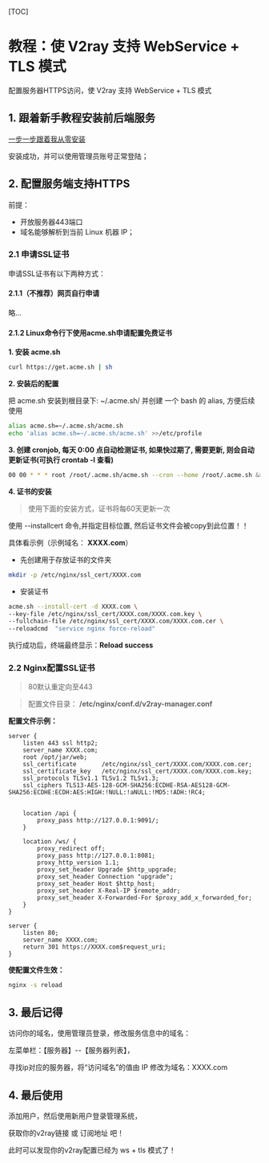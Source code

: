 [TOC]

# 教程：使 V2ray 支持 WebService + TLS 模式

配置服务器HTTPS访问，使 V2ray 支持 WebService + TLS 模式

## 1. 跟着新手教程安装前后端服务

 [一步一步跟着我从零安装](https://github.com/master-coder-ll/v2ray-web-manager/blob/master/step-by-step-install.md)
 
 安装成功，并可以使用管理员账号正常登陆；

## 2. 配置服务端支持HTTPS

前提：
- 开放服务器443端口
- 域名能够解析到当前 Linux 机器 IP；

### 2.1 申请SSL证书

申请SSL证书有以下两种方式：

#### 2.1.1（不推荐）网页自行申请

 略...
 
#### 2.1.2 Linux命令行下使用acme.sh申请配置免费证书

**1. 安装 acme.sh**

```bash
curl https://get.acme.sh | sh
```

**2. 安装后的配置**

把 acme.sh 安装到根目录下: ~/.acme.sh/ 并创建 一个 bash 的 alias, 方便后续使用

```bash
alias acme.sh=~/.acme.sh/acme.sh
echo 'alias acme.sh=~/.acme.sh/acme.sh' >>/etc/profile
```

**3. 创建 cronjob, 每天 0:00 点自动检测证书, 如果快过期了, 需要更新, 则会自动更新证书(可执行 **crontab -l** 查看)**

```bash
00 00 * * * root /root/.acme.sh/acme.sh --cron --home /root/.acme.sh &>/var/log/acme.sh.logs
```

**4. 证书的安装**

> 使用下面的安装方式，证书将每60天更新一次

使用 --installcert 命令,并指定目标位置, 然后证书文件会被copy到此位置！！

具体看示例（示例域名： **XXXX.com**）

- 先创建用于存放证书的文件夹

```bash
mkdir -p /etc/nginx/ssl_cert/XXXX.com
```

- 安装证书

```bash
acme.sh --install-cert -d XXXX.com \
--key-file /etc/nginx/ssl_cert/XXXX.com/XXXX.com.key \
--fullchain-file /etc/nginx/ssl_cert/XXXX.com/XXXX.com.cer \
--reloadcmd  "service nginx force-reload"
```

执行成功后，终端最终显示：**Reload success**


### 2.2 Nginx配置SSL证书

> 80默认重定向至443

> 配置文件目录： **/etc/nginx/conf.d/v2ray-manager.conf**

 **配置文件示例：**
```
server {
    listen 443 ssl http2;
    server_name XXXX.com;
    root /opt/jar/web;
    ssl_certificate       /etc/nginx/ssl_cert/XXXX.com/XXXX.com.cer;
    ssl_certificate_key   /etc/nginx/ssl_cert/XXXX.com/XXXX.com.key;
    ssl_protocols TLSv1.1 TLSv1.2 TLSv1.3;
    ssl_ciphers TLS13-AES-128-GCM-SHA256:ECDHE-RSA-AES128-GCM-SHA256:ECDHE:ECDH:AES:HIGH:!NULL:!aNULL:!MD5:!ADH:!RC4;

  
    location /api {
        proxy_pass http://127.0.0.1:9091/;
    }

    location /ws/ {
        proxy_redirect off;
        proxy_pass http://127.0.0.1:8081;
        proxy_http_version 1.1;
        proxy_set_header Upgrade $http_upgrade;
        proxy_set_header Connection "upgrade";
        proxy_set_header Host $http_host;
        proxy_set_header X-Real-IP $remote_addr;
        proxy_set_header X-Forwarded-For $proxy_add_x_forwarded_for;
    } 
}
       
server {
    listen 80;
    server_name XXXX.com;
    return 301 https://XXXX.com$request_uri;
}
```

**使配置文件生效：**

```bash
nginx -s reload
```


## 3. 最后记得

访问你的域名，使用管理员登录，修改服务信息中的域名：

左菜单栏：【服务器】--【服务器列表】，

寻找ip对应的服务器，将“访问域名”的值由 IP 修改为域名：XXXX.com

## 4. 最后使用

添加用户，然后使用新用户登录管理系统，

获取你的v2ray链接 或 订阅地址 吧！

此时可以发现你的v2ray配置已经为 ws + tls 模式了！



